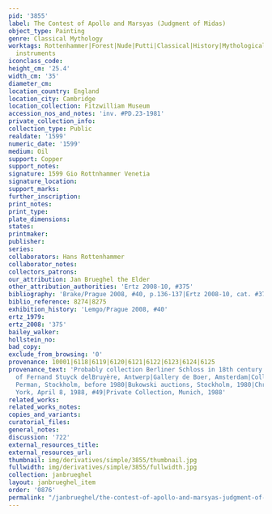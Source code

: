 ```yaml
---
pid: '3855'
label: The Contest of Apollo and Marsyas (Judgment of Midas)
object_type: Painting
genre: Classical Mythology
worktags: Rottenhammer|Forest|Nude|Putti|Classical|History|Mythological|Flowers|Musical
  instruments
iconclass_code:
height_cm: '25.4'
width_cm: '35'
diameter_cm:
location_country: England
location_city: Cambridge
location_collection: Fitzwilliam Museum
accession_nos_and_notes: 'inv. #PD.23-1981'
private_collection_info:
collection_type: Public
realdate: '1599'
numeric_date: '1599'
medium: Oil
support: Copper
support_notes:
signature: 1599 Gio Rottnhammer Venetia
signature_location:
support_marks:
further_inscription:
print_notes:
print_type:
plate_dimensions:
states:
printmaker:
publisher:
series:
collaborators: Hans Rottenhammer
collaborator_notes:
collectors_patrons:
our_attribution: Jan Brueghel the Elder
other_attribution_authorities: 'Ertz 2008-10, #375'
bibliography: 'Brake/Prague 2008, #40, p.136-137|Ertz 2008-10, cat. #375'
biblio_reference: 8274|8275
exhibition_history: 'Lemgo/Prague 2008, #40'
ertz_1979:
ertz_2008: '375'
bailey_walker:
hollstein_no:
bad_copy:
exclude_from_browsing: '0'
provenance: 10001|6118|6119|6120|6121|6122|6123|6124|6125
provenance_text: 'Probably collection Berliner Schloss in 18th century|1806, to Paris|Collection
  of Fernand Stuyck delBruyère, Antwerp|Gallery de Boer, Amsterdam|Collection of Einar
  Perman, Stockholm, before 1980|Bukowski auctions, Stockholm, 1980|Christie''s, New
  York, April 8, 1988, #49|Private Collection, Munich, 1988'
related_works:
related_works_notes:
copies_and_variants:
curatorial_files:
general_notes:
discussion: '722'
external_resources_title:
external_resources_url:
thumbnail: img/derivatives/simple/3855/thumbnail.jpg
fullwidth: img/derivatives/simple/3855/fullwidth.jpg
collection: janbrueghel
layout: janbrueghel_item
order: '0876'
permalink: "/janbrueghel/the-contest-of-apollo-and-marsyas-judgment-of-midas"
---
```

